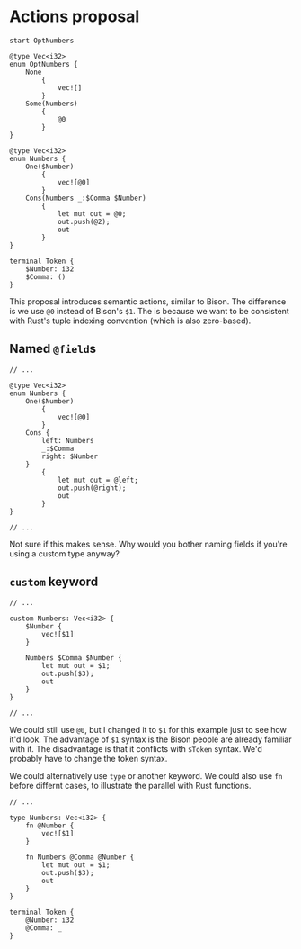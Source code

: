 # Actions proposal

```kiki
start OptNumbers

@type Vec<i32>
enum OptNumbers {
    None
        {
            vec![]
        }
    Some(Numbers)
        {
            @0
        }
}

@type Vec<i32>
enum Numbers {
    One($Number)
        {
            vec![@0]
        }
    Cons(Numbers _:$Comma $Number)
        {
            let mut out = @0;
            out.push(@2);
            out
        }
}

terminal Token {
    $Number: i32
    $Comma: ()
}
```

This proposal introduces semantic actions, similar to Bison.
The difference is we use `@0` instead of Bison's `$1`.
The is because we want to be consistent with Rust's tuple indexing convention (which is also zero-based).

## Named `@field`s

```kiki
// ...

@type Vec<i32>
enum Numbers {
    One($Number)
        {
            vec![@0]
        }
    Cons {
        left: Numbers
        _:$Comma
        right: $Number
    }
        {
            let mut out = @left;
            out.push(@right);
            out
        }
}

// ...
```

Not sure if this makes sense.
Why would you bother naming fields
if you're using a custom type anyway?

## `custom` keyword

```kiki
// ...

custom Numbers: Vec<i32> {
    $Number {
        vec![$1]
    }

    Numbers $Comma $Number {
        let mut out = $1;
        out.push($3);
        out
    }
}

// ...
```

We could still use `@0`, but I changed it to `$1`
for this example just to see how it'd look.
The advantage of `$1` syntax is the Bison people are already
familiar with it.
The disadvantage is that it conflicts with `$Token` syntax.
We'd probably have to change the token syntax.

We could alternatively use `type` or another keyword.
We could also use `fn` before differnt cases,
to illustrate the parallel with Rust functions.

```kiki
// ...

type Numbers: Vec<i32> {
    fn @Number {
        vec![$1]
    }

    fn Numbers @Comma @Number {
        let mut out = $1;
        out.push($3);
        out
    }
}

terminal Token {
    @Number: i32
    @Comma: _
}
```
